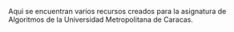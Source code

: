 Aqui se encuentran varios recursos creados para la asignatura de Algoritmos de la Universidad Metropolitana de Caracas.
